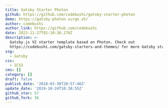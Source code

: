 ```yaml
---
title: Gatsby Starter Photon
github: https://github.com/codebushi/gatsby-starter-photon
demo: https://gatsby-photon.surge.sh/
author: codebushi
author_link: https://github.com/codebushi
date: 2023-11-27T02:10:30.276Z
description: >-
  Gatsby.js V2 starter template based on Photon. Check out
  https://codebushi.com/gatsby-starters-and-themes/ for more Gatsby starters.
ssg:
  - Gatsby
css:
  - SCSS
cms: []
category: []
draft: false
publish_date: '2018-03-30T20:57:46Z'
update_date: '2019-10-24T10:38:55Z'
github_star: 57
github_fork: 36
---
```

